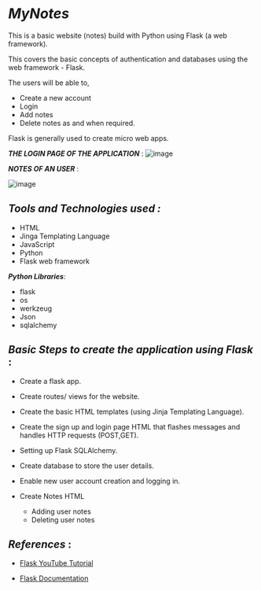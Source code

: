_MyNotes_
==

This is a basic website (notes) build with Python using Flask (a web framework).

This covers the basic concepts of authentication and databases using the web framework - Flask.

The users will be able to,

- Create a new account
- Login
- Add notes 
- Delete notes as and when required.

Flask is generally used to create micro web apps.

_**THE LOGIN PAGE OF THE APPLICATION**_ : 
![image](https://user-images.githubusercontent.com/94846381/154795145-c806b09c-44d6-4aa4-ad8d-6339437e9fb1.png)

_**NOTES OF AN USER**_ :

![image](https://user-images.githubusercontent.com/94846381/154795111-7fc14e30-009d-4fea-b3f8-adb10f60466b.png)

## _Tools and Technologies used :_

- HTML
- Jinga Templating Language
- JavaScript
- Python
- Flask web framework

_**Python Libraries**_:

- flask
- os
- werkzeug
- Json
- sqlalchemy


## _Basic Steps to create the application using Flask_ :

- Create a flask app.

- Create routes/ views for the website.

- Create the basic HTML templates (using Jinja Templating Language).

- Create the sign up and login page HTML that flashes messages and handles HTTP requests (POST,GET).

- Setting up Flask SQLAlchemy.

- Create database to store the user details.  

- Enable new user account creation and logging in.

- Create Notes HTML
    - Adding user notes
    - Deleting user notes

## _References_ :

- [Flask YouTube Tutorial](https://www.youtube.com/watch?v=dam0GPOAvVI)

- [Flask Documentation](https://flask.palletsprojects.com/en/2.0.x/)





